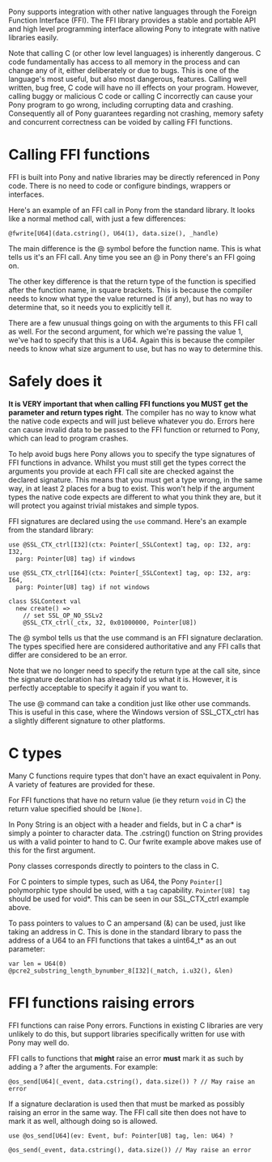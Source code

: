 Pony supports integration with other native languages through the
Foreign Function Interface (FFI). The FFI library provides a stable
and portable API and high level programming interface allowing Pony
to integrate with native libraries easily.

Note that calling C (or other low level languages) is inherently dangerous. C code fundamentally has access to all memory in the process and can change any of it, either deliberately or due to bugs. This is one of the language's most useful, but also most dangerous, features. Calling well written, bug free, C code will have no ill effects on your program. However, calling buggy or malicious C code or calling C incorrectly can cause your Pony program to go wrong, including corrupting data and crashing. Consequently all of Pony guarantees regarding not crashing, memory safety and concurrent correctness can be voided by calling FFI functions.

# Calling FFI functions

FFI is built into Pony and native libraries may be directly referenced
in Pony code. There is no need to code or configure bindings, wrappers or interfaces.

Here's an example of an FFI call in Pony from the standard library. It looks like a normal method call, with just a few differences:

```pony
@fwrite[U64](data.cstring(), U64(1), data.size(), _handle)
```

The main difference is the @ symbol before the function name. This is what tells us it's an FFI call. Any time you see an @ in Pony there's an FFI going on.

The other key difference is that the return type of the function is specified after the function name, in square brackets. This is because the compiler needs to know what type the value returned is (if any), but has no way to determine that, so it needs you to explicitly tell it.

There are a few unusual things going on with the arguments to this FFI call as well. For the second argument, for which we're passing the value 1, we've had to specify that this is a U64. Again this is because the compiler needs to know what size argument to use, but has no way to determine this.

# Safely does it

__It is VERY important that when calling FFI functions you MUST get the parameter and return types right__. The compiler has no way to know what the native code expects and will just believe whatever you do. Errors here can cause invalid data to be passed to the FFI function or returned to Pony, which can lead to program crashes.

To help avoid bugs here Pony allows you to specify the type signatures of FFI functions in advance. Whilst you must still get the types correct the arguments you provide at each FFI call site are checked against the declared signature. This means that you must get a type wrong, in the same way, in at least 2 places for a bug to exist. This won't help if the argument types the native code expects are different to what you think they are, but it will protect you against trivial mistakes and simple typos.

FFI signatures are declared using the `use` command. Here's an example from the standard library:

```pony
use @SSL_CTX_ctrl[I32](ctx: Pointer[_SSLContext] tag, op: I32, arg: I32,
  parg: Pointer[U8] tag) if windows

use @SSL_CTX_ctrl[I64](ctx: Pointer[_SSLContext] tag, op: I32, arg: I64,
  parg: Pointer[U8] tag) if not windows

class SSLContext val
  new create() =>
    // set SSL_OP_NO_SSLv2
    @SSL_CTX_ctrl(_ctx, 32, 0x01000000, Pointer[U8])
```

The @ symbol tells us that the use command is an FFI signature declaration. The types specified here are considered authoritative and any FFI calls that differ are considered to be an error.

Note that we no longer need to specify the return type at the call site, since the signature declaration has already told us what it is. However, it is perfectly acceptable to specify it again if you want to.

The use @ command can take a condition just like other use commands. This is useful in this case, where the Windows version of SSL_CTX_ctrl has a slightly different signature to other platforms.

# C types

Many C functions require types that don't have an exact equivalent in Pony. A variety of features are provided for these.

For FFI functions that have no return value (ie they return `void` in C) the return value specified should be `[None]`.

In Pony String is an object with a header and fields, but in C a char* is simply a pointer to character data. The .cstring() function on String provides us with a valid pointer to hand to C. Our fwrite example above makes use of this for the first argument.

Pony classes corresponds directly to pointers to the class in C.

For C pointers to simple types, such as U64, the Pony `Pointer[]` polymorphic type should be used, with a `tag` capability. `Pointer[U8] tag` should be used for void*. This can be seen in our SSL_CTX_ctrl example above.

To pass pointers to values to C an ampersand (&) can be used, just like taking an address in C. This is done in the standard library to pass the address of a U64 to an FFI functions that takes a uint64_t* as an out parameter:

```pony
var len = U64(0)
@pcre2_substring_length_bynumber_8[I32](_match, i.u32(), &len)
```

# FFI functions raising errors

FFI functions can raise Pony errors. Functions in existing C libraries are very unlikely to do this, but support libraries specifically written for use with Pony may well do.

FFI calls to functions that __might__ raise an error __must__ mark it as such by adding a ? after the arguments. For example:

```pony
@os_send[U64](_event, data.cstring(), data.size()) ? // May raise an error
```

If a signature declaration is used then that must be marked as possibly raising an error in the same way. The FFI call site then does not have to mark it as well, although doing so is allowed.

```pony
use @os_send[U64](ev: Event, buf: Pointer[U8] tag, len: U64) ?

@os_send(_event, data.cstring(), data.size()) // May raise an error
```
